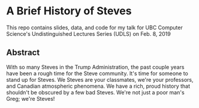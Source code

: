 # A Brief History of Steves

This repo contains slides, data, and code for my talk for UBC Computer Science's Undistinguished Lectures Series (UDLS) on Feb. 8, 2019

## Abstract
With so many Steves in the Trump Administration, the past couple years have been a rough time for the Steve community. It's time for someone to stand up for Steves. We Steves are your classmates, we're your professors, and Canadian atmospheric phenomena. We have a rich, proud history that shouldn't be obscured by a few bad Steves. We're not just a poor man's Greg; we're Steves!
